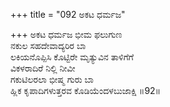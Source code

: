 +++
title = "092 ಅಕಟ ಧರ್ಮಜ"

+++
ಅಕಟ ಧರ್ಮಜ ಭೀಮ ಫಲುಗುಣ  
ನಕುಲ ಸಹದೇವಾದ್ಯರಿರ ಬಾ  
ಲಕಿಯನೊಪ್ಪಿಸಿ ಕೊಟ್ಟಿರೇ ಮೃತ್ಯುವಿನ ತಾಳಿಗೆಗೆ  
ವಿಕಳರಾದಿರೆ ನಿಲ್ಲಿ ನೀವೀ  
ಗಕುಟಿಲರಲಾ ಭೀಷ್ಮ ಗುರು ಬಾ  
ಹ್ಲಿಕ ಕೃಪಾದಿಗಳುತ್ತರವ ಕೊಡಿಯೆಂದಳಬುಜಾಕ್ಷಿ    ॥92॥
